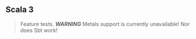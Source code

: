 Scala 3
-------
>Feature tests. ***WARNING*** Metals support is currently unavailable! Nor does Sbt work!
